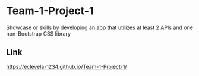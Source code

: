 # Team-1-Project-1
Showcase or skills by developing an app that utilizes at least 2 APIs and one non-Bootstrap CSS library  

## Link
https://eclevela-1234.github.io/Team-1-Project-1/

